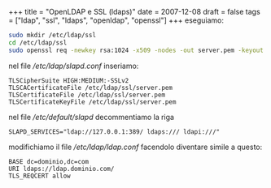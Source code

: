 +++
title = "OpenLDAP e SSL (ldaps)"
date = 2007-12-08
draft = false
tags = ["ldap", "ssl", "ldaps", "openldap", "openssl"]
+++
eseguiamo:
```bash
sudo mkdir /etc/ldap/ssl
cd /etc/ldap/ssl
sudo openssl req -newkey rsa:1024 -x509 -nodes -out server.pem -keyout server.pem -days 3650
```
nel file */etc/ldap/slapd.conf* inseriamo:
```
TLSCipherSuite HIGH:MEDIUM:-SSLv2
TLSCACertificateFile /etc/ldap/ssl/server.pem
TLSCertificateFile /etc/ldap/ssl/server.pem
TLSCertificateKeyFile /etc/ldap/ssl/server.pem
```
nel file */etc/default/slapd* decommentiamo la riga
```
SLAPD_SERVICES="ldap://127.0.0.1:389/ ldaps:/// ldapi:///"
```
modifichiamo il file */etc/ldap/ldap.conf* facendolo diventare simile a questo:
```
BASE dc=dominio,dc=com
URI ldaps://ldap.dominio.com/
TLS_REQCERT allow
```